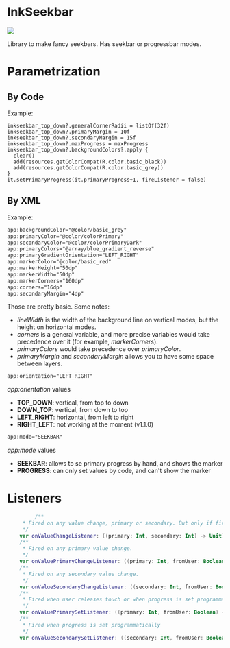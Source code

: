 # InkSeekbar

[![](https://jitpack.io/v/inlacou/InkSeekbar.svg)](https://jitpack.io/#inlacou/InkSeekbar)

Library to make fancy seekbars. Has seekbar or progressbar modes.

# Parametrization

## By Code

Example:

```Kt
inkseekbar_top_down?.generalCornerRadii = listOf(32f)
inkseekbar_top_down?.primaryMargin = 10f
inkseekbar_top_down?.secondaryMargin = 15f
inkseekbar_top_down?.maxProgress = maxProgress
inkseekbar_top_down?.backgroundColors?.apply {
  clear()
  add(resources.getColorCompat(R.color.basic_black))
  add(resources.getColorCompat(R.color.basic_grey))
}
it.setPrimaryProgress(it.primaryProgress+1, fireListener = false)
```

## By XML

Example:

```XML
app:backgroundColor="@color/basic_grey"
app:primaryColor="@color/colorPrimary"
app:secondaryColor="@color/colorPrimaryDark"
app:primaryColors="@array/blue_gradient_reverse"
app:primaryGradientOrientation="LEFT_RIGHT"
app:markerColor="@color/basic_red"
app:markerHeight="50dp"
app:markerWidth="50dp"
app:markerCorners="160dp"
app:corners="16dp"
app:secondaryMargin="4dp"
```
Those are pretty basic. Some notes:
  - *lineWidth* is the width of the background line on vertical modes, but the height on horizontal modes.
  - *corners* is a general variable, and more precise variables would take precedence over it (for example, *markerCorners*).
  - *primaryColors* would take precedence over *primaryColor*.
  - *primaryMargin* and *secondaryMargin* allows you to have some space between layers.

```XML
app:orientation="LEFT_RIGHT"
```
*app:orientation* values
  - **TOP_DOWN**: vertical, from top to down
  - **DOWN_TOP**: vertical, from down to top
  - **LEFT_RIGHT**: horizontal, from left to right
  - **RIGHT_LEFT**: not working at the moment (v1.1.0)
  
```XML
app:mode="SEEKBAR"
``` 
*app:mode* values
  - **SEEKBAR**: allows to se primary progress by hand, and shows the marker
  - **PROGRESS**: can only set values by code, and can't show the marker

# Listeners

```kt
         /**
	 * Fired on any value change, primary or secondary. But only if fired by user (or fromUser==true), either for primary or for secondary value change.
	 */
	var onValueChangeListener: ((primary: Int, secondary: Int) -> Unit)? = null
	/**
	 * Fired on any primary value change.
	 */
	var onValuePrimaryChangeListener: ((primary: Int, fromUser: Boolean) -> Unit)? = null
	/**
	 * Fired on any secondary value change.
	 */
	var onValueSecondaryChangeListener: ((secondary: Int, fromUser: Boolean) -> Unit)? = null
	/**
	 * Fired when user releases touch or when progress is set programmatically
	 */
	var onValuePrimarySetListener: ((primary: Int, fromUser: Boolean) -> Unit)? = null
	/**
	 * Fired when progress is set programmatically
	 */
	var onValueSecondarySetListener: ((secondary: Int, fromUser: Boolean) -> Unit)? = null
```
